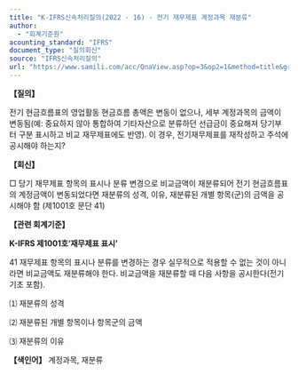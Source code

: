 ```yaml
---
title: "K-IFRS신속처리질의(2022 - 16) - 전기 재무제표 계정과목 재분류"
author:
  - "회계기준원"
acounting_standard: "IFRS"
document_type: "질의회신"
source: "IFRS신속처리질의"
url: "https://www.samili.com/acc/QnaView.asp?op=3&op2=1&method=title&group=2124-15;1&orgcode=3&searchword=&page=14&code=K%2DIFRS%EC%8B%A0%EC%86%8D%EC%B2%98%EB%A6%AC%EC%A7%88%EC%9D%98%2D16%3A20220317"
---
```

**【질의】**

  

전기 현금흐름표의 영업활동 현금흐름 총액은 변동이 없으나, 세부 계정과목의 금액이 변동됨(예: 중요하지 않아 통합하여 기타자산으로 분류하던 선급금이 중요해져 당기부터 구분 표시하고 비교 재무제표에도 반영). 이 경우, 전기재무제표를 재작성하고 주석에 공시해야 하는지?

  
  

**【회신】**

  

□ 당기 재무제표 항목의 표시나 분류 변경으로 비교금액이 재분류되어 전기 현금흐름표의 계정금액이 변동되었다면 재분류의 성격, 이유, 재분류된 개별 항목(군)의 금액을 공시해야 함 (제1001호 문단 41)

  
  

**【관련 회계기준】**

  

**K-IFRS 제1001호‘재무제표 표시’**

  

41 재무제표 항목의 표시나 분류를 변경하는 경우 실무적으로 적용할 수 없는 것이 아니라면 비교금액도 재분류해야 한다. 비교금액을 재분류할 때 다음 사항을 공시한다(전기 기초 포함).

⑴ 재분류의 성격

⑵ 재분류된 개별 항목이나 항목군의 금액

⑶ 재분류의 이유

  
  

**【색인어】** 계정과목, 재분류

